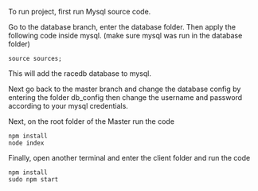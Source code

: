To run project, first run Mysql source code.

Go to the database branch, enter the database folder. Then apply the following code inside mysql. (make sure mysql was run in the database folder)
```
source sources;
```
This will add the racedb database to mysql.

Next go back to the master branch and change the database config by entering the folder db_config then change the username and password according to your mysql credentials.

Next, on the root folder of the Master run the code 
```
npm install
node index
```
Finally, open another terminal and enter the client folder and run the code
```
npm install
sudo npm start
```

